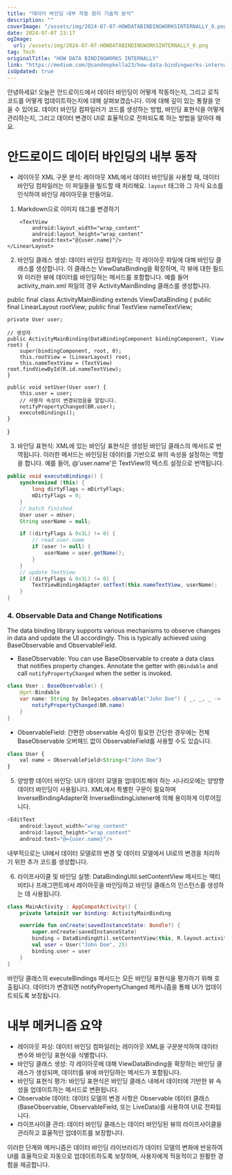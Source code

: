 ```yaml
---
title: "데이터 바인딩 내부 작동 원리 기술적 분석"
description: ""
coverImage: "/assets/img/2024-07-07-HOWDATABINDINGWORKSINTERNALLY_0.png"
date: 2024-07-07 23:17
ogImage: 
  url: /assets/img/2024-07-07-HOWDATABINDINGWORKSINTERNALLY_0.png
tag: Tech
originalTitle: "HOW DATA BINDINGWORKS INTERNALLY"
link: "https://medium.com/@sandeepkella23/how-data-bindingworks-internally-ca21d7f4d841"
isUpdated: true
---
```






안녕하세요! 오늘은 안드로이드에서 데이터 바인딩이 어떻게 작동하는지, 그리고 로직 코드를 어떻게 업데이트하는지에 대해 살펴보겠습니다. 이에 대해 깊이 있는 통찰을 얻을 수 있어요. 데이터 바인딩 컴파일러가 코드를 생성하는 방법, 바인딩 표현식을 어떻게 관리하는지, 그리고 데이터 변경이 UI로 효율적으로 전파되도록 하는 방법을 알아야 해요.

# 안드로이드 데이터 바인딩의 내부 동작

- 레이아웃 XML 구문 분석: 레이아웃 XML에서 데이터 바인딩을 사용할 때, 데이터 바인딩 컴파일러는 이 파일들을 빌드할 때 처리해요. `layout` 태그와 그 자식 요소를 인식하여 바인딩 레이아웃을 만들어요.

<div class="content-ad"></div>

1. Markdown으로 이미지 태그를 변경하기


<layout xmlns:android="http://schemas.android.com/apk/res/android">
    <data>
        <variable
            name="user"
            type="com.example.User"/>
    </data>
    <LinearLayout
        android:layout_width="match_parent"
        android:layout_height="match_parent"
        android:orientation="vertical">
        
        <TextView
            android:layout_width="wrap_content"
            android:layout_height="wrap_content"
            android:text="@{user.name}"/>
    </LinearLayout>
</layout>


2. 바인딩 클래스 생성: 데이터 바인딩 컴파일러는 각 레이아웃 파일에 대해 바인딩 클래스를 생성합니다. 이 클래스는 ViewDataBinding을 확장하며, 각 뷰에 대한 필드와 이러한 뷰에 데이터를 바인딩하는 메서드를 포함합니다. 예를 들어 activity_main.xml 파일의 경우 ActivityMainBinding 클래스를 생성합니다.


public final class ActivityMainBinding extends ViewDataBinding {
    public final LinearLayout rootView;
    public final TextView nameTextView;

    private User user;

    // 생성자
    public ActivityMainBinding(DataBindingComponent bindingComponent, View root) {
        super(bindingComponent, root, 0);
        this.rootView = (LinearLayout) root;
        this.nameTextView = (TextView) root.findViewById(R.id.nameTextView);
    }

    public void setUser(User user) {
        this.user = user;
        // 사용자 속성이 변경되었음을 알립니다.
        notifyPropertyChanged(BR.user);
        executeBindings();
    }
}


3. 바인딩 표현식: XML에 있는 바인딩 표현식은 생성된 바인딩 클래스의 메서드로 번역됩니다. 이러한 메서드는 바인딩된 데이터를 기반으로 뷰의 속성을 설정하는 역할을 합니다. 예를 들어, @'user.name'은 TextView의 텍스트 설정으로 번역됩니다.

<div class="content-ad"></div>

```java
public void executeBindings() {
    synchronized (this) {
        long dirtyFlags = mDirtyFlags;
        mDirtyFlags = 0;
    }
    // batch finished
    User user = mUser;
    String userName = null;

    if ((dirtyFlags & 0x3L) != 0) {
        // read user.name
        if (user != null) {
            userName = user.getName();
        }
    }
    // update TextView
    if ((dirtyFlags & 0x3L) != 0) {
        TextViewBindingAdapter.setText(this.nameTextView, userName);
    }
}
```

### 4. Observable Data and Change Notifications
The data binding library supports various mechanisms to observe changes in data and update the UI accordingly. This is typically achieved using BaseObservable and ObservableField.

- BaseObservable: You can use BaseObservable to create a data class that notifies property changes. Annotate the getter with `@Bindable` and call `notifyPropertyChanged` when the setter is invoked.

```java
class User : BaseObservable() {
    @get:Bindable
    var name: String by Delegates.observable("John Doe") { _, _, _ ->
        notifyPropertyChanged(BR.name)
    }
}
```

<div class="content-ad"></div>

- ObservableField: 간편한 observable 속성이 필요한 간단한 경우에는 전체 BaseObservable 오버헤드 없이 ObservableField를 사용할 수도 있습니다.

```js
class User {
    val name = ObservableField<String>("John Doe")
}
```

5. 양방향 데이터 바인딩: UI가 데이터 모델을 업데이트해야 하는 시나리오에는 양방향 데이터 바인딩이 사용됩니다. XML에서 특별한 구문이 필요하며 InverseBindingAdapter와 InverseBindingListener에 의해 용이하게 이루어집니다.

```js
<EditText
    android:layout_width="wrap_content"
    android:layout_height="wrap_content"
    android:text="@={user.name}"/>
```

<div class="content-ad"></div>

내부적으로는 UI에서 데이터 모델로의 변경 및 데이터 모델에서 UI로의 변경을 처리하기 위한 추가 코드를 생성합니다. 

6. 라이프사이클 및 바인딩 실행: DataBindingUtil.setContentView 메서드는 액티비티나 프래그먼트에서 레이아웃을 바인딩하고 바인딩 클래스의 인스턴스를 생성하는 데 사용됩니다.

```kotlin
class MainActivity : AppCompatActivity() {
    private lateinit var binding: ActivityMainBinding

    override fun onCreate(savedInstanceState: Bundle?) {
        super.onCreate(savedInstanceState)
        binding = DataBindingUtil.setContentView(this, R.layout.activity_main)
        val user = User("John Doe", 25)
        binding.user = user
    }
}
```

바인딩 클래스의 executeBindings 메서드는 모든 바인딩 표현식을 평가하기 위해 호출됩니다. 데이터가 변경되면 notifyPropertyChanged 메커니즘을 통해 UI가 업데이트되도록 보장됩니다.

<div class="content-ad"></div>

# 내부 메커니즘 요약

- 레이아웃 파싱: 데이터 바인딩 컴파일러는 레이아웃 XML을 구문분석하여 데이터 변수와 바인딩 표현식을 식별합니다.
- 바인딩 클래스 생성: 각 레이아웃에 대해 ViewDataBinding을 확장하는 바인딩 클래스가 생성되며, 데이터를 뷰에 바인딩하는 메서드가 포함됩니다.
- 바인딩 표현식 평가: 바인딩 표현식은 바인딩 클래스 내에서 데이터에 기반한 뷰 속성을 업데이트하는 메서드로 변환됩니다.
- Observable 데이터: 데이터 모델의 변경 사항은 Observable 데이터 클래스(BaseObservable, ObservableField, 또는 LiveData)를 사용하여 UI로 전파됩니다.
- 라이프사이클 관리: 데이터 바인딩 클래스는 데이터 바인딩된 뷰의 라이프사이클을 관리하고 효율적인 업데이트를 보장합니다.

이러한 단계와 메커니즘은 데이터 바인딩 라이브러리가 데이터 모델의 변화에 반응하여 UI를 효율적으로 자동으로 업데이트하도록 보장하며, 사용자에게 적응적이고 원활한 경험을 제공합니다.
